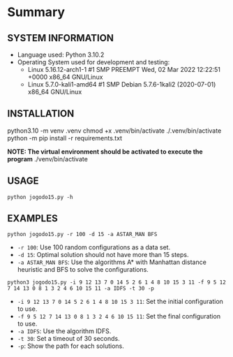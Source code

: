 # Summary

## SYSTEM INFORMATION
- Language used: Python 3.10.2
- Operating System used for development and testing:
    - Linux 5.16.12-arch1-1 #1 SMP PREEMPT Wed, 02 Mar 2022 12:22:51 +0000 x86_64 GNU/Linux
    - Linux 5.7.0-kali1-amd64 #1 SMP Debian 5.7.6-1kali2 (2020-07-01) x86_64 GNU/Linux


## INSTALLATION

python3.10 -m venv .venv
chmod +x .venv/bin/activate
./.venv/bin/activate
python -m pip install -r requirements.txt

**NOTE: The virtual environment should be activated to execute the program**
./venv/bin/activate 



## USAGE

`python jogodo15.py -h`



## EXAMPLES

`python jogodo15.py -r 100 -d 15 -a ASTAR_MAN BFS`

- `-r 100`: Use 100 random configurations as a data set.
- `-d 15`: Optimal solution should not have more than 15 steps.
- `-a ASTAR_MAN BFS`: Use the algorithms A* with Manhattan distance heuristic and BFS to solve the configurations.

`python3 jogodo15.py -i 9 12 13 7 0 14 5 2 6 1 4 8 10 15 3 11 -f 9 5 12 7 14 13 0 8 1 3 2 4 6 10 15 11 -a IDFS -t 30 -p`

- `-i 9 12 13 7 0 14 5 2 6 1 4 8 10 15 3 11`: Set the initial configuration to use.
- `-f 9 5 12 7 14 13 0 8 1 3 2 4 6 10 15 11`: Set the final configuration to use. 
- `-a IDFS`: Use the algorithm IDFS.
- `-t 30`: Set a timeout of 30 seconds.
- `-p`: Show the path for each solutions.
